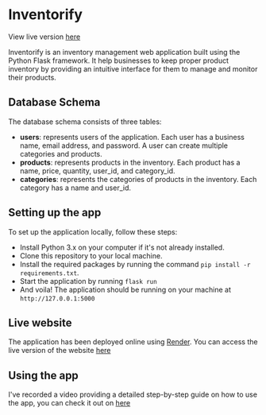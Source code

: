 # Inventorify

View live version [here](https://inventorify-7pge.onrender.com/products)

Inventorify is an inventory management web application built using the Python Flask framework. It help businesses to keep proper product inventory by providing an intuitive interface for them to manage and monitor their products.

## Database Schema

The database schema consists of three tables:

- **users**: represents users of the application. Each user has a business name, email address, and password. A user can create multiple categories and products.
- **products**: represents products in the inventory. Each product has a name, price, quantity, user_id, and category_id.
- **categories**: represents the categories of products in the inventory. Each category has a name and user_id.

## Setting up the app

To set up the application locally, follow these steps:

- Install Python 3.x on your computer if it's not already installed.
- Clone this repository to your local machine.
- Install the required packages by running the command `pip install -r requirements.txt`.
- Start the application by running `flask run`
- And voila! The application should be running on your machine at `http://127.0.0.1:5000`

## Live website

The application has been deployed online using [Render](https://render.com). You can access the live version of the website [here](https://inventorify-7pge.onrender.com/products)

## Using the app

I've recorded a video providing a detailed step-by-step guide on how to use the app, you can check it out on [here](https://www.awesomescreenshot.com/video/15485807)
